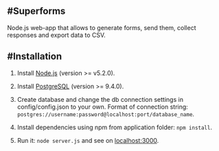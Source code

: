 #Superforms
-------

Node.js web-app that allows to generate forms, send them, collect responses and export data to CSV.

#Installation
-------
1. Install [Node.js](https://nodejs.org/en/) (version >= v5.2.0).

2. Install [PostgreSQL](https://www.postgresql.org/download/) (version >= 9.4.0).

3. Create database and change the db connection settings in config/config.json to your own. Format of connection string:
  `postgres://username:password@localhost:port/database_name`.
  
4. Install dependencies using npm from application folder:
  `npm install`.
  
5. Run it:
  `node server.js` and see on [localhost:3000](http://localhost:3000/).
